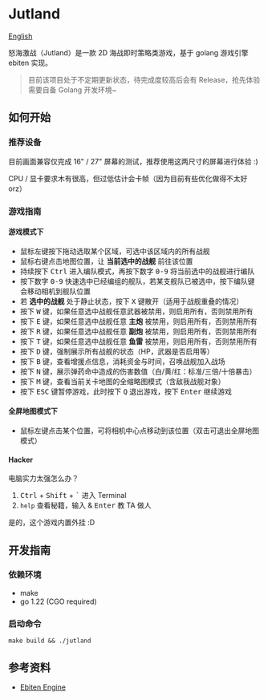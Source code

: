 # Jutland

[English](./README_EN.md)

怒海激战（Jutland）是一款 2D 海战即时策略类游戏，基于 golang 游戏引擎 ebiten 实现。

> 目前该项目处于不定期更新状态，待完成度较高后会有 Release，抢先体验需要自备 Golang 开发环境~

## 如何开始

### 推荐设备

目前画面兼容仅完成 16" / 27" 屏幕的测试，推荐使用这两尺寸的屏幕进行体验 :)

CPU / 显卡要求木有很高，但过低估计会卡帧（因为目前有些优化做得不太好 orz）

### 游戏指南

#### 游戏模式下

- 鼠标左键按下拖动选取某个区域，可选中该区域内的所有战舰
- 鼠标右键点击地图位置，让 **当前选中的战舰** 前往该位置
- 持续按下 <kbd>Ctrl</kbd> 进入编队模式，再按下数字 <kbd>0-9</kbd> 将当前选中的战舰进行编队
- 按下数字 <kbd>0-9</kbd> 快速选中已经编组的舰队，若某支舰队已被选中，按下编队键会移动相机到舰队位置
- 若 **选中的战舰** 处于静止状态，按下 <kbd>X</kbd> 键散开（适用于战舰重叠的情况）
- 按下 <kbd>W</kbd> 键，如果任意选中战舰任意武器被禁用，则启用所有，否则禁用所有
- 按下 <kbd>E</kbd> 键，如果任意选中战舰任意 **主炮** 被禁用，则启用所有，否则禁用所有
- 按下 <kbd>R</kbd> 键，如果任意选中战舰任意 **副炮** 被禁用，则启用所有，否则禁用所有
- 按下 <kbd>T</kbd> 键，如果任意选中战舰任意 **鱼雷** 被禁用，则启用所有，否则禁用所有
- 按下 <kbd>D</kbd> 键，强制展示所有战舰的状态（HP，武器是否启用等）
- 按下 <kbd>B</kbd> 键，查看增援点信息，消耗资金与时间，召唤战舰加入战场
- 按下 <kbd>N</kbd> 键，展示弹药命中造成的伤害数值（白/黄/红：标准/三倍/十倍暴击）
- 按下 <kbd>M</kbd> 键，查看当前关卡地图的全缩略图模式（含敌我战舰对象）
- 按下 <kbd>ESC</kbd> 键暂停游戏，此时按下 <kbd>Q</kbd> 退出游戏，按下 <kbd>Enter</kbd> 继续游戏

#### 全屏地图模式下

- 鼠标左键点击某个位置，可将相机中心点移动到该位置（双击可退出全屏地图模式）

#### Hacker

电脑实力太强怎么办？

1. <kbd>Ctrl</kbd> + <kbd>Shift</kbd> + <kbd>\`</kbd> 进入 Terminal
2. `help` 查看秘籍，输入 & <kbd>Enter</kbd> 教 TA 做人

是的，这个游戏内置外挂 :D

## 开发指南

### 依赖环境

- make
- go 1.22 (CGO required)

### 启动命令

```shell
make build && ./jutland
```

## 参考资料

- [Ebiten Engine](https://ebitengine.org/)
